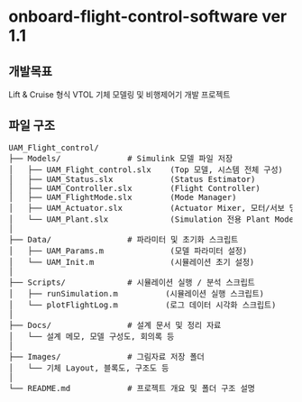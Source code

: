 # onboard-flight-control-software ver 1.1

## 개발목표
Lift & Cruise 형식 VTOL 기체 모델링 및 비행제어기 개발 프로젝트  


##  파일 구조

<pre>
UAM_Flight_control/
├── Models/              # Simulink 모델 파일 저장
│   ├── UAM_Flight_control.slx    (Top 모델, 시스템 전체 구성)
│   ├── UAM_Status.slx            (Status Estimator)
│   ├── UAM_Controller.slx        (Flight Controller)
│   ├── UAM_FlightMode.slx        (Mode Manager)
│   ├── UAM_Actuator.slx          (Actuator Mixer, 모터/서보 명령 생성)
│   └── UAM_Plant.slx             (Simulation 전용 Plant Model, 검증용)
│
├── Data/                # 파라미터 및 초기화 스크립트
│   ├── UAM_Params.m              (모델 파라미터 설정)
│   └── UAM_Init.m                (시뮬레이션 초기 설정)
│
├── Scripts/             # 시뮬레이션 실행 / 분석 스크립트
│   ├── runSimulation.m          (시뮬레이션 실행 스크립트)
│   └── plotFlightLog.m          (로그 데이터 시각화 스크립트)
│
├── Docs/                # 설계 문서 및 정리 자료
│   └── 설계 메모, 모델 구성도, 회의록 등
│
├── Images/              # 그림자료 저장 폴더
│   └── 기체 Layout, 블록도, 구조도 등
│
└── README.md            # 프로젝트 개요 및 폴더 구조 설명
</pre>
